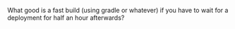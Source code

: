 What good is a fast build (using gradle or whatever) if you have to wait for a deployment for half an hour afterwards?
